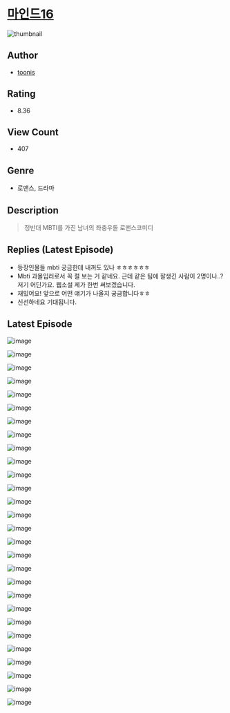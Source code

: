 # [마인드16](https://comic.naver.com/challenge/list?titleId=810689)
![thumbnail](https://image-comic.pstatic.net/user_contents_data/challenge_comic/2023/05/24/366575/upload_3631136468723120185_480x623.jpeg)

## Author
- [toonis](https://comic.naver.com/artistTitle?id=366575)

## Rating
- 8.36

## View Count
- 407

## Genre
- 로맨스, 드라마

## Description
> 정반대 MBTI를 가진 남녀의 좌충우돌 로맨스코미디

## Replies (Latest Episode)
- 등장인물들 mbti 궁금한데 내꺼도 있나 ㅎㅎㅎㅎㅎㅎ
- Mbti 과몰입러로서 꼭 절 보는 거 같네요. 근데 같은 팀에 잘생긴 사람이 2명이나..? 저기 어딘가요. 웹소설 제가 한번 써보겠습니다.
- 재밌어요! 앞으로 어떤 얘기가 나올지 궁금합니다ㅎㅎ
- 신선하네요 기대됩니다.

## Latest Episode
![image](https://image-comic.pstatic.net/user_contents_data/challenge_comic/2023/05/24/366575/upload_4123153430916313913.jpeg)

![image](https://image-comic.pstatic.net/user_contents_data/challenge_comic/2023/05/24/366575/upload_3834310640444388144.jpeg)

![image](https://image-comic.pstatic.net/user_contents_data/challenge_comic/2023/05/24/366575/upload_4120851067257827427.jpeg)

![image](https://image-comic.pstatic.net/user_contents_data/challenge_comic/2023/05/24/366575/upload_3905800864272626277.jpeg)

![image](https://image-comic.pstatic.net/user_contents_data/challenge_comic/2023/05/24/366575/upload_3834027164066459748.jpeg)

![image](https://image-comic.pstatic.net/user_contents_data/challenge_comic/2023/05/24/366575/upload_7016996566967018551.jpeg)

![image](https://image-comic.pstatic.net/user_contents_data/challenge_comic/2023/05/24/366575/upload_3976736991561855588.jpeg)

![image](https://image-comic.pstatic.net/user_contents_data/challenge_comic/2023/05/24/366575/upload_7221065916509271396.jpeg)

![image](https://image-comic.pstatic.net/user_contents_data/challenge_comic/2023/05/24/366575/upload_3558233363131413552.jpeg)

![image](https://image-comic.pstatic.net/user_contents_data/challenge_comic/2023/05/24/366575/upload_3474018272194880866.jpeg)

![image](https://image-comic.pstatic.net/user_contents_data/challenge_comic/2023/05/24/366575/upload_3487247780093178212.jpeg)

![image](https://image-comic.pstatic.net/user_contents_data/challenge_comic/2023/05/24/366575/upload_3473182655417758772.jpeg)

![image](https://image-comic.pstatic.net/user_contents_data/challenge_comic/2023/05/24/366575/upload_7291953849134375984.jpeg)

![image](https://image-comic.pstatic.net/user_contents_data/challenge_comic/2023/05/24/366575/upload_7017282650393437495.jpeg)

![image](https://image-comic.pstatic.net/user_contents_data/challenge_comic/2023/05/24/366575/upload_3762864352695433317.jpeg)

![image](https://image-comic.pstatic.net/user_contents_data/challenge_comic/2023/05/24/366575/upload_4051050743949439586.jpeg)

![image](https://image-comic.pstatic.net/user_contents_data/challenge_comic/2023/05/24/366575/upload_7364566503321514288.jpeg)

![image](https://image-comic.pstatic.net/user_contents_data/challenge_comic/2023/05/24/366575/upload_7147268018852214320.jpeg)

![image](https://image-comic.pstatic.net/user_contents_data/challenge_comic/2023/05/24/366575/upload_7220453716954462566.jpeg)

![image](https://image-comic.pstatic.net/user_contents_data/challenge_comic/2023/05/24/366575/upload_7364339995305588580.jpeg)

![image](https://image-comic.pstatic.net/user_contents_data/challenge_comic/2023/05/24/366575/upload_3473181522385003617.jpeg)

![image](https://image-comic.pstatic.net/user_contents_data/challenge_comic/2023/05/24/366575/upload_3616732656767940917.jpeg)

![image](https://image-comic.pstatic.net/user_contents_data/challenge_comic/2023/05/24/366575/upload_7161393239367628341.jpeg)

![image](https://image-comic.pstatic.net/user_contents_data/challenge_comic/2023/05/24/366575/upload_7162238776758188083.jpeg)

![image](https://image-comic.pstatic.net/user_contents_data/challenge_comic/2023/05/24/366575/upload_3977914564237275957.jpeg)

![image](https://image-comic.pstatic.net/user_contents_data/challenge_comic/2023/05/24/366575/upload_4063144290395763510.jpeg)

![image](https://image-comic.pstatic.net/user_contents_data/challenge_comic/2023/05/24/366575/upload_7005457209596797746.jpeg)

![image](https://image-comic.pstatic.net/user_contents_data/challenge_comic/2023/05/24/366575/upload_7161394531431233081.jpeg)

